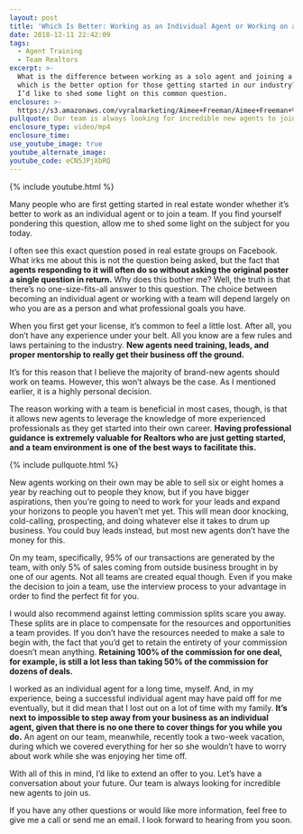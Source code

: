 ```yaml
---
layout: post
title: 'Which Is Better: Working as an Individual Agent or Working on a Team?'
date: 2018-12-11 22:42:09
tags:
  - Agent Training
  - Team Realtors
excerpt: >-
  What is the difference between working as a solo agent and joining a team, and
  which is the better option for those getting started in our industry? Today
  I’d like to shed some light on this common question.
enclosure: >-
  https://s3.amazonaws.com/vyralmarketing/Aimee+Freeman/Aimee+Freeman+%2526+Co.+%257C+Should+I+Join+a+Team%253F.mp4
pullquote: Our team is always looking for incredible new agents to join us.
enclosure_type: video/mp4
enclosure_time:
use_youtube_image: true
youtube_alternate_image:
youtube_code: eCN5JPjXbRQ
---
```


{% include youtube.html %}

Many people who are first getting started in real estate wonder whether it’s better to work as an individual agent or to join a team. If you find yourself pondering this question, allow me to shed some light on the subject for you today.

I often see this exact question posed in real estate groups on Facebook. What irks me about this is not the question being asked, but the fact that **agents responding to it will often do so without asking the original poster a single question in return.** Why does this bother me? Well, the truth is that there’s no one-size-fits-all answer to this question. The choice between becoming an individual agent or working with a team will depend largely on who you are as a person and what professional goals you have.&nbsp;

When you first get your license, it’s common to feel a little lost. After all, you don’t have any experience under your belt. All you know are a few rules and laws pertaining to the industry. **New agents need training, leads, and proper mentorship to really get their business off the ground.**&nbsp;

It’s for this reason that I believe the majority of brand-new agents should work on teams. However, this won’t always be the case. As I mentioned earlier, it is a highly personal decision.&nbsp;

The reason working with a team is beneficial in most cases, though, is that it allows new agents to leverage the knowledge of more experienced professionals as they get started into their own career. **Having professional guidance is extremely valuable for Realtors who are just getting started, and a team environment is one of the best ways to facilitate this.**&nbsp;

{% include pullquote.html %}

New agents working on their own may be able to sell six or eight homes a year by reaching out to people they know, but if you have bigger aspirations, then you’re going to need to work for your leads and expand your horizons to people you haven’t met yet. This will mean door knocking, cold-calling, prospecting, and doing whatever else it takes to drum up business. You could buy leads instead, but most new agents don’t have the money for this.&nbsp;

On my team, specifically, 95% of our transactions are generated by the team, with only 5% of sales coming from outside business brought in by one of our agents. Not all teams are created equal though. Even if you make the decision to join a team, use the interview process to your advantage in order to find the perfect fit for you.&nbsp;

I would also recommend against letting commission splits scare you away. These splits are in place to compensate for the resources and opportunities a team provides. If you don’t have the resources needed to make a sale to begin with, the fact that you’d get to retain the entirety of your commission doesn’t mean anything. **Retaining 100% of the commission for one deal, for example, is still a lot less than taking 50% of the commission for dozens of deals.&nbsp;**

I worked as an individual agent for a long time, myself. And, in my experience, being a successful individual agent may have paid off for me eventually, but it did mean that I lost out on a lot of time with my family. **It’s next to impossible to step away from your business as an individual agent, given that there is no one there to cover things for you while you do.** An agent on our team, meanwhile, recently took a two-week vacation, during which we covered everything for her so she wouldn’t have to worry about work while she was enjoying her time off.&nbsp;

With all of this in mind, I’d like to extend an offer to you. Let’s have a conversation about your future. Our team is always looking for incredible new agents to join us.

If you have any other questions or would like more information, feel free to give me a call or send me an email. I look forward to hearing from you soon.